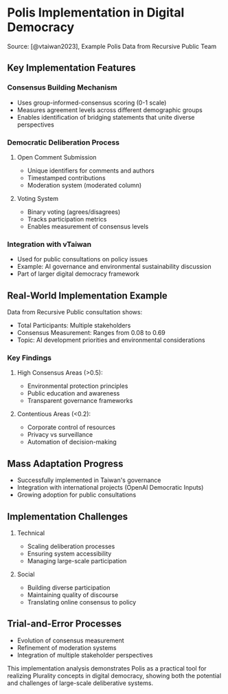 # Polis Implementation in Digital Democracy
Source: [@vtaiwan2023], Example Polis Data from Recursive Public Team

## Key Implementation Features

### Consensus Building Mechanism
- Uses group-informed-consensus scoring (0-1 scale)
- Measures agreement levels across different demographic groups
- Enables identification of bridging statements that unite diverse perspectives

### Democratic Deliberation Process
1. Open Comment Submission
   - Unique identifiers for comments and authors
   - Timestamped contributions
   - Moderation system (moderated column)

2. Voting System
   - Binary voting (agrees/disagrees)
   - Tracks participation metrics
   - Enables measurement of consensus levels

### Integration with vTaiwan
- Used for public consultations on policy issues
- Example: AI governance and environmental sustainability discussion
- Part of larger digital democracy framework

## Real-World Implementation Example
Data from Recursive Public consultation shows:
- Total Participants: Multiple stakeholders
- Consensus Measurement: Ranges from 0.08 to 0.69
- Topic: AI development priorities and environmental considerations

### Key Findings
1. High Consensus Areas (>0.5):
   - Environmental protection principles
   - Public education and awareness
   - Transparent governance frameworks

2. Contentious Areas (<0.2):
   - Corporate control of resources
   - Privacy vs surveillance
   - Automation of decision-making

## Mass Adaptation Progress
- Successfully implemented in Taiwan's governance
- Integration with international projects (OpenAI Democratic Inputs)
- Growing adoption for public consultations

## Implementation Challenges
1. Technical
   - Scaling deliberation processes
   - Ensuring system accessibility
   - Managing large-scale participation

2. Social
   - Building diverse participation
   - Maintaining quality of discourse
   - Translating online consensus to policy

## Trial-and-Error Processes
- Evolution of consensus measurement
- Refinement of moderation systems
- Integration of multiple stakeholder perspectives

This implementation analysis demonstrates Polis as a practical tool for realizing Plurality concepts in digital democracy, showing both the potential and challenges of large-scale deliberative systems.
